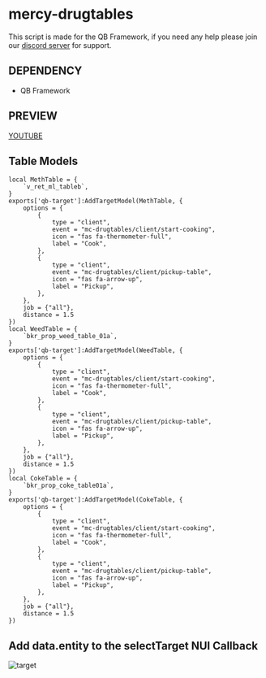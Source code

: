 # mercy-drugtables

This script is made for the QB Framework, if you need any help please join our [discord server](https://dsc.gg/mercy-coll) for support.

## DEPENDENCY
- QB Framework

## PREVIEW
[YOUTUBE](https://www.youtube.com/watch?v=MA_XWJnGLs0)

## Table Models
```
local MethTable = {
    `v_ret_ml_tableb`,
}
exports['qb-target']:AddTargetModel(MethTable, {
    options = {
        {
            type = "client",
            event = "mc-drugtables/client/start-cooking",
            icon = "fas fa-thermometer-full",
            label = "Cook",
        },
        {
            type = "client",
            event = "mc-drugtables/client/pickup-table",
            icon = "fas fa-arrow-up",
            label = "Pickup",
        },
    },
    job = {"all"},
    distance = 1.5
})
local WeedTable = {
    `bkr_prop_weed_table_01a`,
}
exports['qb-target']:AddTargetModel(WeedTable, {
    options = {
        {
            type = "client",
            event = "mc-drugtables/client/start-cooking",
            icon = "fas fa-thermometer-full",
            label = "Cook",
        },
        {
            type = "client",
            event = "mc-drugtables/client/pickup-table",
            icon = "fas fa-arrow-up",
            label = "Pickup",
        },
    },
    job = {"all"},
    distance = 1.5
})
local CokeTable = {
    `bkr_prop_coke_table01a`,
}
exports['qb-target']:AddTargetModel(CokeTable, {
    options = {
        {
            type = "client",
            event = "mc-drugtables/client/start-cooking",
            icon = "fas fa-thermometer-full",
            label = "Cook",
        },
        {
            type = "client",
            event = "mc-drugtables/client/pickup-table",
            icon = "fas fa-arrow-up",
            label = "Pickup",
        },
    },
    job = {"all"},
    distance = 1.5
})
```

## Add data.entity to the selectTarget NUI Callback
![target](https://user-images.githubusercontent.com/40138067/201529870-19100ebb-f6b2-4e82-becb-aa88854dd30c.png)
